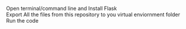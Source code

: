 Open terminal/command line and Install Flask <br>
Export All the files from this repository to you virtual enviornment folder <br>
Run the code <br>
